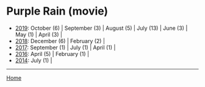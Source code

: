 # Purple Rain (movie)

  * [2019](./purple-rain-movie-2019.md): 
      October (6) | 
      September (3) | 
      August (5) | 
      July (13) | 
      June (3) | 
      May (1) | 
      April (3) | 
  * [2018](./purple-rain-movie-2018.md): 
      December (6) | 
      February (2) | 
  * [2017](./purple-rain-movie-2017.md): 
      September (1) | 
      July (1) | 
      April (1) | 
  * [2016](./purple-rain-movie-2016.md): 
      April (5) | 
      February (1) | 
  * [2014](./purple-rain-movie-2014.md): 
      July (1) | 

----

[Home](../)
